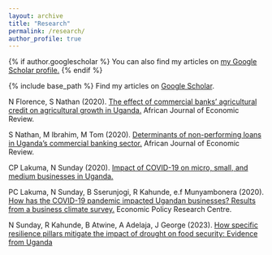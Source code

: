 ```yaml
---
layout: archive
title: "Research"
permalink: /research/
author_profile: true
---
```


{% if author.googlescholar %}
  You can also find my articles on <u><a href="{{author.googlescholar}}">my Google Scholar profile</a>.</u>
{% endif %}

{% include base_path %}
Find my articles on [Google Scholar][google_scholar].



N Florence, S Nathan (2020). [The effect of commercial banks’ agricultural credit on agricultural growth in Uganda.][credit_blog] African Journal of Economic Review.

S Nathan, M Ibrahim, M Tom (2020). [Determinants of non-performing loans in Uganda’s commercial banking sector.][loans_blog] African Journal of Economic Review.

CP Lakuma, N Sunday (2020). [Impact of COVID-19 on micro, small, and medium businesses in Uganda.][covid_blog]

PC Lakuma, N Sunday, B Sserunjogi, R Kahunde, e.f Munyambonera (2020). [How has the COVID-19 pandemic impacted Ugandan businesses? Results from a business climate survey.][covid_19] Economic Policy Research Centre.

N Sunday, R Kahunde, B Atwine, A Adelaja, J George (2023). [How specific resilience pillars mitigate the impact of drought on food security: Evidence from Uganda][drought_blog]


[credit_blog]: https://www.ajol.info/index.php/ajer/article/view/192203
[loans_blog]: https://www.ajol.info/index.php/ajer/article/view/192192
[covid_blog]: https://policycommons.net/artifacts/4139952/impact-of-covid-19-on-micro-small-and-medium-businesses-in-uganda/4948149/ 
[covid_19]: https://www.voced.edu.au/content/ngv:86700
[drought_blog]: https://link.springer.com/article/10.1007/s12571-022-01313-9
[google_scholar]: https://scholar.google.com/citations?user=Ma4dAkQAAAAJ&hl=en